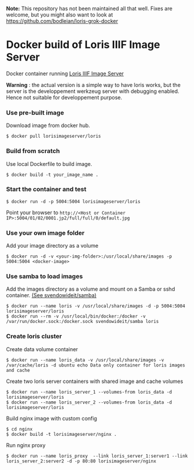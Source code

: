 **Note:** This repository has not been maintained all that well. Fixes are welcome, but you might also want to look at https://github.com/bodleian/loris-grok-docker

Docker build of Loris IIIF Image Server
===========

Docker container running [Loris IIIF Image Server](https://github.com/loris-imageserver/loris)

**Warning** : the actual version is a simple way to have loris works, but the server is the developpement werkzeug server with debugging enabled. Hence not suitable for developpement purpose.

### Use  pre-built image
Download image from docker hub.

    $ docker pull lorisimageserver/loris

### Build from scratch
Use local Dockerfile to build image.

    $ docker build -t your_image_name .

### Start the container and test

    $ docker run -d -p 5004:5004 lorisimageserver/loris

Point your browser to `http://<Host or Container IP>:5004/01/02/0001.jp2/full/full/0/default.jpg`

### Use your own image folder

Add your image directory as a volume

    $ docker run -d -v <your-img-folder>:/usr/local/share/images -p 5004:5004 <docker-image>

### Use samba to load images
Add the images directory as a volume and mount on a Samba or sshd container. [(See svendowideit/samba)](https://registry.hub.docker.com/u/svendowideit/samba/)

    $ docker run --name loris -v /usr/local/share/images -d -p 5004:5004 lorisimageserver/loris
    $ docker run --rm -v /usr/local/bin/docker:/docker -v /var/run/docker.sock:/docker.sock svendowideit/samba loris
    

### Create loris cluster
Create data volume container

    $ docker run --name loris_data -v /usr/local/share/images -v /var/cache/loris -d ubuntu echo Data only container for loris images and cache

Create two loris server containers with shared image and cache volumes    

    $ docker run --name loris_server_1 --volumes-from loris_data -d lorisimageserver/loris
    $ docker run --name loris_server_2 --volumes-from loris_data -d lorisimageserver/loris
    
Build nginx image with custom config

    $ cd nginx
    $ docker build -t lorisimageserver/nginx .

Run nginx proxy

    $ docker run --name loris_proxy  --link loris_server_1:server1 --link loris_server_2:server2 -d -p 80:80 lorisimageserver/nginx
